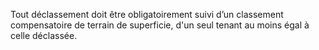 Tout déclassement doit être obligatoirement suivi d’un classement compensatoire de terrain de superficie, d'un seul tenant au moins égal à celle déclassée.